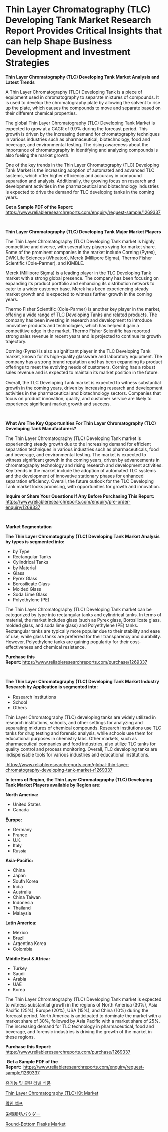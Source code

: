 <p><h1>Thin Layer Chromatography (TLC) Developing Tank Market Research Report Provides Critical Insights that can help Shape Business Development and Investment Strategies</h1></p><p><strong>Thin Layer Chromatography (TLC) Developing Tank Market Analysis and Latest Trends</strong></p>
<p><p>A Thin Layer Chromatography (TLC) Developing Tank is a piece of equipment used in chromatography to separate mixtures of compounds. It is used to develop the chromatography plate by allowing the solvent to rise up the plate, which causes the compounds to move and separate based on their different chemical properties.</p><p>The global Thin Layer Chromatography (TLC) Developing Tank Market is expected to grow at a CAGR of 9.9% during the forecast period. This growth is driven by the increasing demand for chromatography techniques in various industries such as pharmaceutical, biotechnology, food and beverage, and environmental testing. The rising awareness about the importance of chromatography in identifying and analyzing compounds is also fueling the market growth.</p><p>One of the key trends in the Thin Layer Chromatography (TLC) Developing Tank Market is the increasing adoption of automated and advanced TLC systems, which offer higher efficiency and accuracy in compound separation and analysis. Additionally, the growing focus on research and development activities in the pharmaceutical and biotechnology industries is expected to drive the demand for TLC developing tanks in the coming years.</p></p>
<p><strong>Get a Sample PDF of the Report:&nbsp;</strong> <a href="https://www.reliableresearchreports.com/enquiry/request-sample/1269337">https://www.reliableresearchreports.com/enquiry/request-sample/1269337</a></p>
<p>&nbsp;</p>
<p><strong>Thin Layer Chromatography (TLC) Developing Tank Major Market Players</strong></p>
<p><p>The Thin Layer Chromatography (TLC) Developing Tank market is highly competitive and diverse, with several key players vying for market share. Some of the prominent companies in the market include Corning (Pyrex), DWK Life Sciences (Wheaton), Merck (Millipore Sigma), Thermo Fisher Scientific (Cole-Parmer), and KIMBLE.</p><p>Merck (Millipore Sigma) is a leading player in the TLC Developing Tank market with a strong global presence. The company has been focusing on expanding its product portfolio and enhancing its distribution network to cater to a wider customer base. Merck has been experiencing steady market growth and is expected to witness further growth in the coming years.</p><p>Thermo Fisher Scientific (Cole-Parmer) is another key player in the market, offering a wide range of TLC Developing Tanks and related products. The company has been investing in research and development to introduce innovative products and technologies, which has helped it gain a competitive edge in the market. Thermo Fisher Scientific has reported strong sales revenue in recent years and is projected to continue its growth trajectory.</p><p>Corning (Pyrex) is also a significant player in the TLC Developing Tank market, known for its high-quality glassware and laboratory equipment. The company has a strong brand reputation and has been expanding its product offerings to meet the evolving needs of customers. Corning has a robust sales revenue and is expected to maintain its market position in the future.</p><p>Overall, the TLC Developing Tank market is expected to witness substantial growth in the coming years, driven by increasing research and development activities in the pharmaceutical and biotechnology sectors. Companies that focus on product innovation, quality, and customer service are likely to experience significant market growth and success.</p></p>
<p>&nbsp;</p>
<p><strong>What Are The Key Opportunities For Thin Layer Chromatography (TLC) Developing Tank Manufacturers?</strong></p>
<p><p>The Thin Layer Chromatography (TLC) Developing Tank market is experiencing steady growth due to the increasing demand for efficient separation techniques in various industries such as pharmaceuticals, food and beverage, and environmental testing. The market is expected to witness significant growth in the coming years, driven by advancements in chromatography technology and rising research and development activities. Key trends in the market include the adoption of automated TLC systems and the development of innovative stationary phases for enhanced separation efficiency. Overall, the future outlook for the TLC Developing Tank market looks promising, with opportunities for growth and innovation.</p></p>
<p><strong>Inquire or Share Your Questions If Any Before Purchasing This Report:</strong> <a href="https://www.reliableresearchreports.com/enquiry/pre-order-enquiry/1269337">https://www.reliableresearchreports.com/enquiry/pre-order-enquiry/1269337</a></p>
<p>&nbsp;</p>
<p><strong>Market Segmentation</strong></p>
<p><strong>The Thin Layer Chromatography (TLC) Developing Tank Market Analysis by types is segmented into:</strong></p>
<p><ul><li>by Type</li><li>Rectangular Tanks</li><li>Cylindrical Tanks</li><li>by Material</li><li>Glass</li><li>Pyrex Glass</li><li>Borosilicate Glass</li><li>Molded Glass</li><li>Soda Lime Glass</li><li>Polyethylene (PE)</li></ul></p>
<p><p>The Thin Layer Chromatography (TLC) Developing Tank market can be categorized by type into rectangular tanks and cylindrical tanks. In terms of material, the market includes glass (such as Pyrex glass, Borosilicate glass, molded glass, and soda lime glass) and Polyethylene (PE) tanks. Rectangular tanks are typically more popular due to their stability and ease of use, while glass tanks are preferred for their transparency and durability. However, Polyethylene tanks are gaining popularity for their cost-effectiveness and chemical resistance.</p></p>
<p><strong>Purchase this Report:&nbsp;</strong><a href="https://www.reliableresearchreports.com/purchase/1269337">https://www.reliableresearchreports.com/purchase/1269337</a></p>
<p>&nbsp;</p>
<p><strong>The Thin Layer Chromatography (TLC) Developing Tank Market Industry Research by Application is segmented into:</strong></p>
<p><ul><li>Research Institutions</li><li>School</li><li>Others</li></ul></p>
<p><p>Thin Layer Chromatography (TLC) developing tanks are widely utilized in research institutions, schools, and other settings for analyzing and separating mixtures of chemical compounds. Research institutions use TLC tanks for drug testing and forensic analysis, while schools use them for educational purposes in chemistry labs. Other markets, such as pharmaceutical companies and food industries, also utilize TLC tanks for quality control and process monitoring. Overall, TLC developing tanks are indispensable tools for various industries and educational institutions.</p></p>
<p><a href="https://www.reliableresearchreports.com/global-thin-layer-chromatography-developing-tank-market-r1269337">&nbsp;https://www.reliableresearchreports.com/global-thin-layer-chromatography-developing-tank-market-r1269337</a></p>
<p><strong>In terms of Region, the Thin Layer Chromatography (TLC) Developing Tank Market Players available by Region are:</strong></p>
<p>
    <p> <strong> North America: </strong>
        <ul>
            <li>United States</li>
            <li>Canada</li>
        </ul>
        </p> 
    <p> <strong> Europe: </strong>
        <ul>
            <li>Germany</li>
            <li>France</li>
            <li>U.K.</li>
            <li>Italy</li>
            <li>Russia</li>
        </ul>
        </p> 
    <p> <strong> Asia-Pacific: </strong>
        <ul>
            <li>China</li>
            <li>Japan</li>
            <li>South Korea</li>
            <li>India</li>
            <li>Australia</li>
            <li>China Taiwan</li>
            <li>Indonesia</li>
            <li>Thailand</li>
            <li>Malaysia</li>
        </ul>
        </p> 
    <p> <strong> Latin America: </strong>
        <ul>
            <li>Mexico</li>
            <li>Brazil</li>
            <li>Argentina Korea</li>
            <li>Colombia</li>
        </ul>
        </p> 
    <p> <strong> Middle East & Africa: </strong>
        <ul>
            <li>Turkey</li>
            <li>Saudi</li>
            <li>Arabia</li>
            <li>UAE</li>
            <li>Korea</li>
        </ul>
    </p>
    </p>
<p><p>The Thin Layer Chromatography (TLC) Developing Tank market is expected to witness substantial growth in the regions of North America (30%), Asia Pacific (25%), Europe (20%), USA (15%), and China (10%) during the forecast period. North America is anticipated to dominate the market with a market share of 30%, followed by Asia Pacific with a market share of 25%. The increasing demand for TLC technology in pharmaceutical, food and beverage, and forensic industries is driving the growth of the market in these regions.</p></p>
<p><strong>Purchase this Report: </strong><a href="https://www.reliableresearchreports.com/purchase/1269337">https://www.reliableresearchreports.com/purchase/1269337</a></p>
<p>&nbsp;<strong>Get a Sample PDF of the Report:&nbsp;&nbsp;</strong><a href="https://www.reliableresearchreports.com/enquiry/request-sample/1269337">https://www.reliableresearchreports.com/enquiry/request-sample/1269337</a></p>
<p><strong></strong></p>
<p><p><a href="https://github.com/AlexanderElliott1993/Market-Research-Report-List-1/blob/main/858160491546.md">유기농 및 클린 라벨 식품</a></p><p><a href="https://github.com/nicholepatriciadoylenwnrjr0/Market-Research-Report-List-2/blob/main/thin-layer-chromatography-tlc-kit-market.md">Thin Layer Chromatography (TLC) Kit Market</a></p><p><a href="https://github.com/Maeennan456456/Market-Research-Report-List-2/blob/main/610088591547.md">락인 앰프</a></p><p><a href="https://github.com/KenyonJohns/Market-Research-Report-List-1/blob/main/9182699100213.md">栄養脂肪パウダー</a></p><p><a href="https://github.com/barbarakss89/Market-Research-Report-List-1/blob/main/round-bottom-flasks-market.md">Round-Bottom Flasks Market</a></p></p>